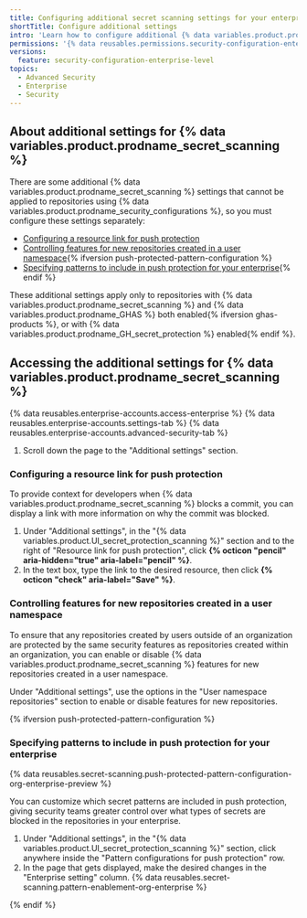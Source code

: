 ```yaml
---
title: Configuring additional secret scanning settings for your enterprise
shortTitle: Configure additional settings
intro: 'Learn how to configure additional {% data variables.product.prodname_secret_scanning %} settings for your enterprise.'
permissions: '{% data reusables.permissions.security-configuration-enterprise-enable %}'
versions:
  feature: security-configuration-enterprise-level
topics:
  - Advanced Security
  - Enterprise
  - Security
---
```


## About additional settings for {% data variables.product.prodname_secret_scanning %}

There are some additional {% data variables.product.prodname_secret_scanning %} settings that cannot be applied to repositories using {% data variables.product.prodname_security_configurations %}, so you must configure these settings separately:

* [Configuring a resource link for push protection](#configuring-a-resource-link-for-push-protection)
* [Controlling features for new repositories created in a user namespace](#controlling-features-for-new-repositories-created-in-a-user-namespace){% ifversion push-protected-pattern-configuration %}
* [Specifying patterns to include in push protection for your enterprise](#specifying-patterns-to-include-in-push-protection-for-your-enterprise){% endif %}

These additional settings apply only to repositories with {% data variables.product.prodname_secret_scanning %} and {% data variables.product.prodname_GHAS %} both enabled{% ifversion ghas-products %}, or with {% data variables.product.prodname_GH_secret_protection %} enabled{% endif %}.

## Accessing the additional settings for {% data variables.product.prodname_secret_scanning %}

{% data reusables.enterprise-accounts.access-enterprise %}
{% data reusables.enterprise-accounts.settings-tab %}
{% data reusables.enterprise-accounts.advanced-security-tab %}
1. Scroll down the page to the "Additional settings" section.

### Configuring a resource link for push protection

To provide context for developers when {% data variables.product.prodname_secret_scanning %} blocks a commit, you can display a link with more information on why the commit was blocked.

1. Under "Additional settings", in the "{% data variables.product.UI_secret_protection_scanning %}" section and to the right of "Resource link for push protection", click **{% octicon "pencil" aria-hidden="true" aria-label="pencil" %}**.
1. In the text box, type the link to the desired resource, then click **{% octicon "check" aria-label="Save" %}**.

### Controlling features for new repositories created in a user namespace

To ensure that any repositories created by users outside of an organization are protected by the same security features as repositories created within an organization, you can enable or disable {% data variables.product.prodname_secret_scanning %} features for new repositories created in a user namespace.

Under "Additional settings", use the options in the "User namespace repositories" section to enable or disable features for new repositories.

{% ifversion push-protected-pattern-configuration %}

### Specifying patterns to include in push protection for your enterprise

{% data reusables.secret-scanning.push-protected-pattern-configuration-org-enterprise-preview %}

You can customize which secret patterns are included in push protection, giving security teams greater control over what types of secrets are blocked in the repositories in your enterprise.

1. Under "Additional settings", in the "{% data variables.product.UI_secret_protection_scanning %}" section, click anywhere inside the "Pattern configurations for push protection" row.
1. In the page that gets displayed, make the desired changes in the "Enterprise setting" column.
{% data reusables.secret-scanning.pattern-enablement-org-enterprise %}

{% endif %}
